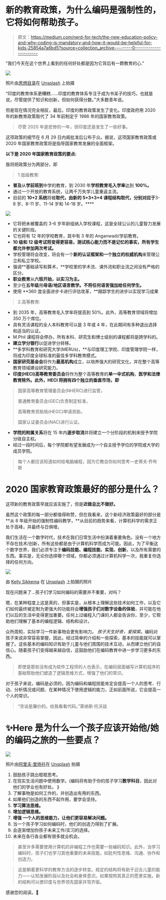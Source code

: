 # 新的教育政策，为什么编码是强制性的，它将如何帮助孩子。

> 原文：<https://medium.com/nerd-for-tech/the-new-education-policy-and-why-coding-is-mandatory-and-how-it-would-be-helpful-for-kids-25854a7a6bd5?source=collection_archive---------0----------------------->

"我们今天在这个世界上看到的任何好处都是因为它背后有一颗教育的心."

![](img/40b09315ac91a388b471645ad54b8a2f.png)

照片由[思想目录](https://unsplash.com/@thoughtcatalog?utm_source=medium&utm_medium=referral)在 [Unsplash](https://unsplash.com?utm_source=medium&utm_medium=referral) 上拍摄

“印度的教育体系更糟糕……印度的教育体系专注于成为书呆子的技巧，也就是说，尽管提供了知识和创新，但如何获得分数。”大多数青年说。

但是现在情况完全相反，最后，印度的教育政策发生了变化。印度政府用 2020 年的新教育政策取代了 34 年前制定于 1986 年的国家教育政策。

> 尽管 2020 年是悲惨的一年，但印度还是发生了一些好事。

这项政策的细节在 6 月 29 日内阁批准后公布于众。据说，这项国家教育政策或 2020 年国家教育政策将是指导国家教育发展的全面框架。

**以下是 2020 年国家教育政策的要点:**

我将把政策分为两部分，即

> 1.低级教育:

*   **普及**从**学前班到**中学的教育，到 2030 年**学校教育毛入学率**达到 **100%。**
*   通过一个开放的教育系统，让两千万失学儿童重返主流。
*   目前的 **10+2 系统**将被**取代，由新的 **5+3+3+4** 课程结构取代，分别对应于**3-8 岁、8-11 岁、11-14 岁和 14-18 岁。****

![](img/0c60330b2e5176333b66c5ebd3ccc128.png)

*   它将把未被覆盖的 3-6 岁年龄组纳入学校课程，这是全球公认的儿童智力发展的关键阶段。
*   它也将有 12 年的学校教育，其中有 3 年的 Anganwadi/学前教育。
*   **10 级和 12 级考试将变得更容易，**测试核心能力而不是记忆的事实，所有学生都允许参加两次考试**。**
*   学校管理将会改变，将会有一个**新的认证框架和一个独立的权威机构**来管理公立和私立学校。
*   强调**基础读写和算术，**学校里的学术流、课外流和职业流之间没有严格的区分。
*   **职业教育**从**六班开始，以实习为主。**
*   至少在**五年级**用**母语/地区语言教学。不将任何语言强加给任何学生。**
*   使用 **360 度全面进步卡进行评估改革，**跟踪学生的进步以实现学习成果

> 2.高等教育:

*   到 2035 年，高等教育毛入学率将提高到 50%。此外，高等教育领域将增加 350 万个席位。
*   具有灵活课程的全人本科教育可以是 3 年或 4 年，在此期间有多种退出选择和适当的认证。
*   M.Phil 课程将会停办，所有本科、研究生和博士级别的课程都将是跨学科的。
*   **建立学分银行**以促进学分转移。
*   **多学科教育和研究大学(MERUs)，**与印度理工学院、印度管理学院一样，将成为印度全球标准的最佳多学科教育模式。
*   **国家研究基金会**将作为**最高机构**成立，以培养强大的研究文化，并在整个高等教育领域建设研究能力。
*   **印度(HECI)高等教育委员会**将作为整个高等教育的**单一伞式机构**，**医学和法律教育除外。**此外，HECI 将拥有**四个独立的垂直市场，即**

> 国家高等教育管理委员会(NHERC)进行监管，
> 
> 普通教育委员会(GEC)负责制定标准，
> 
> 高等教育资助局(HEGC)申请资助，
> 
> 国家认证委员会(NAC)进行认证。

*   **学院的附属关系**将在 15 年内**逐步取消**并将建立一个分阶段的机制来授予学院分级自主权。
*   经过一段时间后，每个学院都有望发展成为一个自主授予学位的学院或大学的成员学院。

> 每个人都应该知道如何给电脑编程，因为它教会你如何思考—史蒂夫·乔布斯

# 2020 国家教育政策最好的部分是什么？

这项新的教育政策早就应该实施了，但是**迟做总比不做好。**

虽然这个政策的每一部分都值得称赞，但在我看来，这个新经济政策最好的部分是**从 6 年级开始的强制性编码教学，**从目前的趋势来看，计算机科学的需求正处于高峰，并最终与日俱增。

我们生活在一个数字时代，技术在我们日常生活中扮演着重要角色。没有一个地方不存在技术/创新，所有这些都是由于计算机科学而成为可能。因此，为了平衡这个数字世界，我们必须专注于**编码技能、编程技能、实现、创新**，以及所有需要的东西。事实是，无论你选择哪个领域，你都必须通过计算机科学一次，我重复你选择的任何方向。

![](img/ffaf0c9cc6fa56b8b8f4a575ce66a368.png)

由 [Kelly Sikkema](https://unsplash.com/@kellysikkema?utm_source=medium&utm_medium=referral) 在 [Unsplash](https://unsplash.com?utm_source=medium&utm_medium=referral) 上拍摄的照片

现在问题来了…孩子们学习如何编码的需要并不重要，对吗？

嗯，在某种程度上这是真的，但事实是，从根本上理解这些技术如何工作，以及它们如何最终被定制为更强大的功能将会**增强孩子们对数字设备的体验**，并可能在他们以后的生活中变得更加重要。任何上过编程入门课的人都会告诉你，至少，它帮助他们理解了基本的编程逻辑、结构和设计。

众所周知，实际学习一件新事物会更有影响力。 *孩子天生好奇，爱探索*。编码对孩子来说非常容易掌握，因此，经过简单的介绍和一些探索，基本的技能就可以掌握了。这些基本的编码知识有助于儿童与他们周围的技术互动，从而建立他们的自信心。随着孩子们变得越来越自信，这鼓励他们在编码教育中进一步学习更多的东西。

> 即使是那些没有成为软件工程师的人也表示，在编码层面编写计算机程序的基础帮助他们塑造了逻辑思维方式，增强了他们的常识。

对于孩子来说，编码是必须的，因为编码和编程技能肯定会提高一个人的思考、行动、分析情况或问题、在某种情况下使用逻辑的能力，正如前面所说，它会提高一个人的常识。

> “空谈是廉价的。给我看看代码。”莱纳斯·托沃兹

# ✨Here 是为什么一个孩子应该开始他/她的编码之旅的一些要点？

![](img/bf67f9aa87a23f3907edaa3926a4a209.png)

照片由[阿里夫·里扬托](https://unsplash.com/@arifriyanto?utm_source=medium&utm_medium=referral)在 [Unsplash](https://unsplash.com?utm_source=medium&utm_medium=referral) 拍摄

1.  鼓励孩子跳出框框思考。
2.  在现实生活问题中使用数学。(编码将有助于你的孩子学习**数学科目**，因此对他们的学业也有好处。 **)**
3.  了解事物是如何工作的，并创造出有用的东西。
4.  如果他们创造的东西不起作用，要学会坚持。
5.  **学习算法思维。**
6.  **增加逻辑思维。**
7.  **增强** **一个人的思维能力，让他们更容易解决问题。**
8.  当一个孩子学习如何编码时，他们的创造力得到了扩展。
9.  会逐渐增加你孩子未来工作/实习的选择。
10.  未来在各行各业都有很多就业机会。

> 甚至许多需要使用计算机的非编程工作也需要一些编码知识。此外，当学习编码时，孩子们也学习其他重要的未来技能，如批判性思维、沟通、协作和创造力。

> 这是朝着更科学的教育方法的逐步转变。规定的结构将有助于迎合儿童的能力——认知发展阶段以及社会和身体意识。如果按照其真正的愿景实施，新的结构可以使印度与世界领先国家并驾齐驱。

感谢您的阅读。🙏